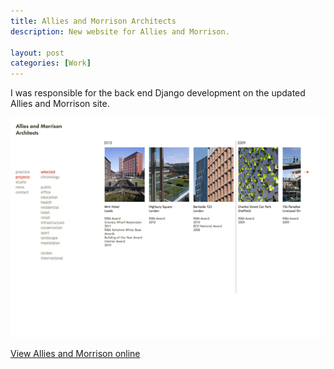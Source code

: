 ```yaml
---
title: Allies and Morrison Architects
description: New website for Allies and Morrison.

layout: post
categories: [Work]
---
```


I was responsible for the back end Django development on the updated
Allies and Morrison site.

![Alt](/images/allies-1.png)

[View Allies and Morrison online](http://www.alliesandmorrison.com)
